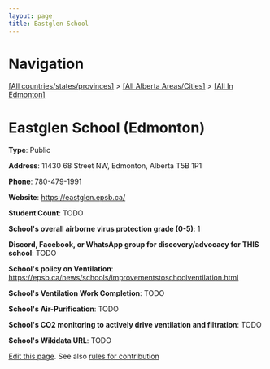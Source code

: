 ```yaml
---
layout: page
title: Eastglen School
---
```

# Navigation

[[All countries/states/provinces]](../../..) > [[All Alberta Areas/Cities]](../..) > [[All In Edmonton]](..)

# Eastglen School (Edmonton)

**Type**: Public

**Address**: 11430 68 Street NW, Edmonton, Alberta T5B 1P1

**Phone**: 780-479-1991

**Website**: <https://eastglen.epsb.ca/>

**Student Count**: TODO

**School's overall airborne virus protection grade (0-5)**: 1

**Discord, Facebook, or WhatsApp group for discovery/advocacy for THIS school**: TODO

**School's policy on Ventilation**: <https://epsb.ca/news/schools/improvementstoschoolventilation.html>

**School's Ventilation Work Completion**: TODO

**School's Air-Purification**: TODO

**School's CO2 monitoring to actively drive ventilation and filtration**: TODO

**School's Wikidata URL**: TODO


[Edit this page](https://github.com/ventilate-schools/AB/edit/main/./Edmonton/Eastglen_School.md). See also [rules for contribution](../../../contribution-rules/)